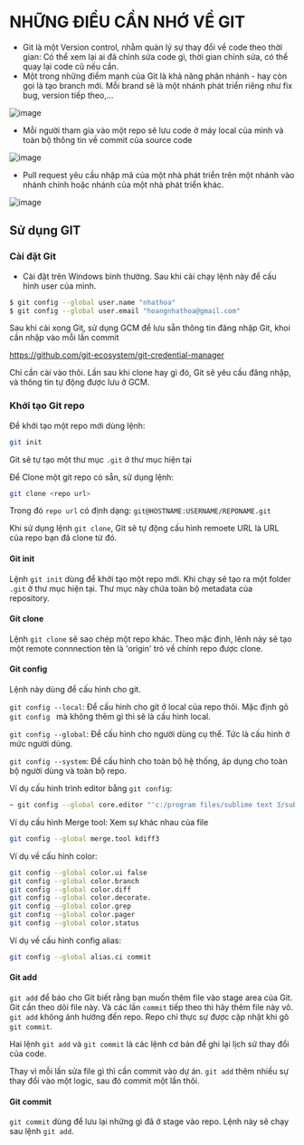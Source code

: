 # NHỮNG ĐIỀU CẦN NHỚ VỀ GIT
- Git là một Version control, nhằm quản lý sự thay đổi về code theo thời gian: Có thể xem lại ai đã chỉnh sửa code gì, thời gian chỉnh sửa, có thể quay lại code cũ nếu cần.
- Một trong những điểm mạnh của Git là khả năng phân nhánh - hay còn gọi là tạo branch mới. Mỗi brand sẽ là một nhánh phát triển riêng như fix bug, version tiếp theo,...

![image](https://github.com/nhathoa/DevOps-Roadmap/assets/9213605/fc9c0f47-ddff-4e69-bf40-4895197179d8)

- Mỗi người tham gia vào một repo sẽ lưu code ở máy local của mình và toàn bộ thông tin về commit của source code

![image](https://github.com/nhathoa/DevOps-Roadmap/assets/9213605/95e78b27-6de8-4946-ac6c-50256f0173b0)

- Pull request yêu cầu nhập mã của một nhà phát triển trên một nhánh vào nhánh chính hoặc nhánh của một nhà phát triển khác.

![image](https://github.com/nhathoa/DevOps-Roadmap/assets/9213605/767a41fd-8ca0-41aa-beef-266ff8730244)


## Sử dụng GIT
### Cài đặt Git
- Cài đặt trên Windows bình thường. Sau khi cài chạy lệnh này để cấu hình user của mình.

```bash
$ git config --global user.name "nhathoa"
$ git config --global user.email "hoangnhathoa@gmail.com"
```

Sau khi cài xong Git, sử dụng GCM để lưu sẵn thông tin đăng nhập Git, khoi cần nhập vào mỗi lần commit

https://github.com/git-ecosystem/git-credential-manager

Chỉ cần cài vào thôi. Lần sau khi clone hay gì đó, Git sẽ yêu cầu đăng nhập, và thông tin tự động được lưu ở GCM.


### Khởi tạo Git repo
  Để khởi tạo một repo mới dùng lệnh:
```bash
git init
```
  Git sẽ tự tạo một thư mục ```.git``` ở thư mục hiện tại

  Để Clone một git repo có sẵn, sử dụng lệnh:
```bash
git clone <repo url>
```

  Trong đó ```repo url``` có định dạng: ```git@HOSTNAME:USERNAME/REPONAME.git ```

  Khi sử dụng lệnh ```git clone```, Git sẽ tự động cấu hình remoete URL là URL của repo bạn đã clone từ đó.


  #### Git init

  Lệnh ```git init``` dùng để khởi tạo một repo mới. Khi chạy sẽ tạo ra một folder ```.git``` ở thư mục hiện tại. Thư mục này chứa toàn bộ metadata của repository.

#### Git clone
  Lệnh ```git clone``` sẽ sao chép một repo khác.
  Theo mặc định, lênh này sẽ tạo một remote connnection tên là 'origin' trỏ về chính repo được clone.

#### Git config
  Lệnh này dùng để cấu hình cho git.

  ```git config --local```: Để cấu hình cho git ở local của repo thôi. Mặc định gõ ```git config ``` mà không thêm gì thì sẽ là cấu hình local.

  ```git config --global```: Để cấu hình cho người dùng cụ thể. Tức là cấu hình ở mức người dùng.

  ```git config --system```: Để cấu hình cho toàn bộ hệ thống, áp dụng cho toàn bộ người dùng và toàn bộ repo.

Ví dụ cấu hình trình editor bằng ```git config```:
```bash
~ git config --global core.editor "'c:/program files/sublime text 3/sublimetext.exe' -w"~
```
Ví dụ cấu hình Merge tool: Xem sự khác nhau của file
```bash
git config --global merge.tool kdiff3
```
Ví dụ về cấu hình color:
```bash
git config --global color.ui false
git config --global color.branch
git config --global color.diff
git config --global color.decorate.
git config --global color.grep
git config --global color.pager
git config --global color.status
```
Ví dụ về cấu hình config alias:
```bash
git config --global alias.ci commit
```

#### Git add
```git add``` để báo cho Git biết rằng bạn muốn thêm file vào stage area của Git. Git cần theo dõi file này. Và các lần ```commit``` tiếp theo thì hãy thêm file này vô. ```git add``` không ảnh hưởng đến repo. Repo chỉ thực sự được cập nhật khi gõ ```git commit```.

Hai lệnh ```git add``` và ```git commit``` là các lệnh cơ bản để ghi lại lịch sử thay đổi của code.

Thay vì mỗi lần sửa file gì thì cần commit vào dự án. ```git add``` thêm nhiều sự thay đổi vào một logic, sau đó commit một lần thôi.

#### Git commit
```git commit``` dùng để lưu lại những gì đã ở stage vào repo. Lệnh này sẽ chạy sau lệnh ```git add```.



